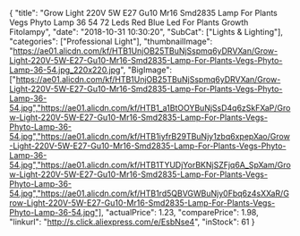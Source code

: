 {
	"title": "Grow Light 220V 5W E27 Gu10 Mr16 Smd2835 Lamp For Plants Vegs Phyto Lamp 36 54 72 Leds Red Blue Led For Plants Growth Fitolampy",
	"date": "2018-10-31 10:30:20",
	"SubCat": ["Lights & Lighting"],
	"categories": ["Professional Light"],
	"thumbnailImage": "https://ae01.alicdn.com/kf/HTB1UnjOB25TBuNjSspmq6yDRVXan/Grow-Light-220V-5W-E27-Gu10-Mr16-Smd2835-Lamp-For-Plants-Vegs-Phyto-Lamp-36-54.jpg_220x220.jpg",
	"BigImage": ["https://ae01.alicdn.com/kf/HTB1UnjOB25TBuNjSspmq6yDRVXan/Grow-Light-220V-5W-E27-Gu10-Mr16-Smd2835-Lamp-For-Plants-Vegs-Phyto-Lamp-36-54.jpg","https://ae01.alicdn.com/kf/HTB1_a1BtOOYBuNjSsD4q6zSkFXaP/Grow-Light-220V-5W-E27-Gu10-Mr16-Smd2835-Lamp-For-Plants-Vegs-Phyto-Lamp-36-54.jpg","https://ae01.alicdn.com/kf/HTB1iyfrB29TBuNjy1zbq6xpepXao/Grow-Light-220V-5W-E27-Gu10-Mr16-Smd2835-Lamp-For-Plants-Vegs-Phyto-Lamp-36-54.jpg","https://ae01.alicdn.com/kf/HTB1TYUDjYorBKNjSZFjq6A_SpXam/Grow-Light-220V-5W-E27-Gu10-Mr16-Smd2835-Lamp-For-Plants-Vegs-Phyto-Lamp-36-54.jpg","https://ae01.alicdn.com/kf/HTB1rd5QBVGWBuNjy0Fbq6z4sXXaR/Grow-Light-220V-5W-E27-Gu10-Mr16-Smd2835-Lamp-For-Plants-Vegs-Phyto-Lamp-36-54.jpg"],
	"actualPrice": 1.23,
	"comparePrice": 1.98,
	"linkurl": "http://s.click.aliexpress.com/e/EsbNse4",
	"inStock": 61
}
